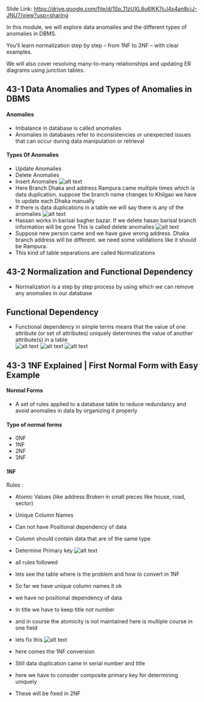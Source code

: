 Slide Link: https://drive.google.com/file/d/1Sp_11zUXL8u6lKK7cJ4s4an8cjJ-JNU7/view?usp=sharing



In this module, we will explore data anomalies and the different types of anomalies in DBMS.

You’ll learn normalization step by step – from 1NF to 3NF – with clear examples.

We will also cover resolving many-to-many relationships and updating ER diagrams using junction tables.

## 43-1 Data Anomalies and Types of Anomalies in DBMS
#### Anomalies
- Imbalance in database is called anomalies
- Anomalies in databases refer to inconsistencies or unexpected issues that can occur during data manipulation or retrieval
#### Types Of Anomalies
- Update Anomalies
- Delete Anomalies
- Insert Anomalies
![alt text](image.png)
- Here Branch Dhaka and address Rampura came multiple times which is data duplication. suppose the branch name changes to Khilgao we have to update each Dhaka manually
- If there is data duplications in a table we will say there is any of the anomalies
![alt text](image-2.png)
- Hassan works in barisal bagher bazar. If we delete hasan barisal branch information will be gone This is called delete anomalies
![alt text](image-1.png)
- Suppose new person came and we have gave wrong address. Dhaka branch address will be different. we need some validations like it should be Rampura.
- This kind of table separations are called Normalizations

## 43-2 Normalization and Functional Dependency
- Normalization is a step by step process by using which we can remove any anomalies in our database
## Functional Dependency
- Functional dependency in simple terms means that the value of one attribute (or set of attributes) uniquely determines the value of another attribute(s) in a table        
![alt text](image-3.png)
![alt text](image-5.png)
![alt text](image-4.png)
## 43-3 1NF Explained | First Normal Form with Easy Example
#### Normal Forms
- A set of rules applied to a database table to reduce redundancy and avoid anomalies in data by organizing it properly
#### Type of normal forms
- 0NF
- 1NF
- 2NF
- 3NF

 #### 1NF
 Rules :
- Atomic Values (like address Broken in small pieces like house, road, sector)
- Unique Column Names
- Can not have Positional dependency of data
- Column should contain data that are of the same type
- Determine Primary key
![alt text](image-6.png)
- all rules followed

- lets see the table where is the problem and how to convert in 1NF
- So far we have unique column names it ok
- we have no positional dependency of data
- In title we have to keep title not number
- and in course the atomicity is not maintained here is multiple course in one field
- lets fix this
![alt text](image-7.png)
- here comes the 1NF conversion
- Still data duplication came in serial number and title
- here we have to consider composite primary key for determining uniquely
- These will be fixed in 2NF